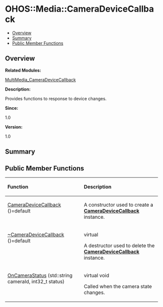 # OHOS::Media::CameraDeviceCallback<a name="EN-US_TOPIC_0000001055198140"></a>

-   [Overview](#section1981938762165632)
-   [Summary](#section677004534165632)
-   [Public Member Functions](#pub-methods)

## **Overview**<a name="section1981938762165632"></a>

**Related Modules:**

[MultiMedia\_CameraDeviceCallback](multimedia_cameradevicecallback.md)

**Description:**

Provides functions to response to device changes. 

**Since:**

1.0

**Version:**

1.0

## **Summary**<a name="section677004534165632"></a>

## Public Member Functions<a name="pub-methods"></a>

<a name="table1927507409165632"></a>
<table><thead align="left"><tr id="row1542057248165632"><th class="cellrowborder" valign="top" width="50%" id="mcps1.1.3.1.1"><p id="p1367853343165632"><a name="p1367853343165632"></a><a name="p1367853343165632"></a>Function</p>
</th>
<th class="cellrowborder" valign="top" width="50%" id="mcps1.1.3.1.2"><p id="p1396408986165632"><a name="p1396408986165632"></a><a name="p1396408986165632"></a>Description</p>
</th>
</tr>
</thead>
<tbody><tr id="row192997475165632"><td class="cellrowborder" valign="top" width="50%" headers="mcps1.1.3.1.1 "><p id="p1667942242165632"><a name="p1667942242165632"></a><a name="p1667942242165632"></a><a href="multimedia_cameradevicecallback.md#ga5e81f9fa5dd53d9d1f8ca0cc4497fd59">CameraDeviceCallback</a> ()=default</p>
</td>
<td class="cellrowborder" valign="top" width="50%" headers="mcps1.1.3.1.2 "><p id="p1383712078165632"><a name="p1383712078165632"></a><a name="p1383712078165632"></a> </p>
<p id="p1626998013165632"><a name="p1626998013165632"></a><a name="p1626998013165632"></a>A constructor used to create a <strong id="b785720062165632"><a name="b785720062165632"></a><a name="b785720062165632"></a><a href="ohos-media-cameradevicecallback.md">CameraDeviceCallback</a></strong> instance. </p>
</td>
</tr>
<tr id="row278368515165632"><td class="cellrowborder" valign="top" width="50%" headers="mcps1.1.3.1.1 "><p id="p1231572390165632"><a name="p1231572390165632"></a><a name="p1231572390165632"></a><a href="multimedia_cameradevicecallback.md#gac88b6972227ec2ba65feeb15c31aea83">~CameraDeviceCallback</a> ()=default</p>
</td>
<td class="cellrowborder" valign="top" width="50%" headers="mcps1.1.3.1.2 "><p id="p596433846165632"><a name="p596433846165632"></a><a name="p596433846165632"></a>virtual </p>
<p id="p2003763692165632"><a name="p2003763692165632"></a><a name="p2003763692165632"></a>A destructor used to delete the <strong id="b1573193060165632"><a name="b1573193060165632"></a><a name="b1573193060165632"></a><a href="ohos-media-cameradevicecallback.md">CameraDeviceCallback</a></strong> instance. </p>
</td>
</tr>
<tr id="row6852546165632"><td class="cellrowborder" valign="top" width="50%" headers="mcps1.1.3.1.1 "><p id="p1998016333165632"><a name="p1998016333165632"></a><a name="p1998016333165632"></a><a href="multimedia_cameradevicecallback.md#ga2ae4d3d8ae13f73986f8dc7cf4bb7960">OnCameraStatus</a> (std::string cameraId, int32_t status)</p>
</td>
<td class="cellrowborder" valign="top" width="50%" headers="mcps1.1.3.1.2 "><p id="p1844569413165632"><a name="p1844569413165632"></a><a name="p1844569413165632"></a>virtual void </p>
<p id="p2021455115165632"><a name="p2021455115165632"></a><a name="p2021455115165632"></a>Called when the camera state changes. </p>
</td>
</tr>
</tbody>
</table>

